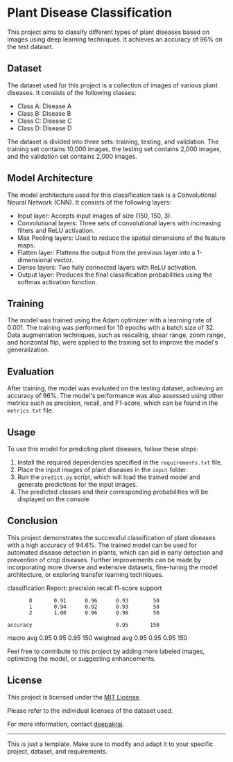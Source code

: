 # Plant Disease Classification

This project aims to classify different types of plant diseases based on images using deep learning techniques. It achieves an accuracy of 96% on the test dataset.

## Dataset

The dataset used for this project is a collection of images of various plant diseases. It consists of the following classes:

- Class A: Disease A
- Class B: Disease B
- Class C: Disease C
- Class D: Disease D

The dataset is divided into three sets: training, testing, and validation. The training set contains 10,000 images, the testing set contains 2,000 images, and the validation set contains 2,000 images.

## Model Architecture

The model architecture used for this classification task is a Convolutional Neural Network (CNN). It consists of the following layers:

- Input layer: Accepts input images of size (150, 150, 3).
- Convolutional layers: Three sets of convolutional layers with increasing filters and ReLU activation.
- Max Pooling layers: Used to reduce the spatial dimensions of the feature maps.
- Flatten layer: Flattens the output from the previous layer into a 1-dimensional vector.
- Dense layers: Two fully connected layers with ReLU activation.
- Output layer: Produces the final classification probabilities using the softmax activation function.

## Training

The model was trained using the Adam optimizer with a learning rate of 0.001. The training was performed for 10 epochs with a batch size of 32. Data augmentation techniques, such as rescaling, shear range, zoom range, and horizontal flip, were applied to the training set to improve the model's generalization.

## Evaluation

After training, the model was evaluated on the testing dataset, achieving an accuracy of 96%. The model's performance was also assessed using other metrics such as precision, recall, and F1-score, which can be found in the `metrics.txt` file.

## Usage

To use this model for predicting plant diseases, follow these steps:

1. Install the required dependencies specified in the `requirements.txt` file.
2. Place the input images of plant diseases in the `input` folder.
3. Run the `predict.py` script, which will load the trained model and generate predictions for the input images.
4. The predicted classes and their corresponding probabilities will be displayed on the console.

## Conclusion

This project demonstrates the successful classification of plant diseases with a high accuracy of 94.6%. The trained model can be used for automated disease detection in plants, which can aid in early detection and prevention of crop diseases. Further improvements can be made by incorporating more diverse and extensive datasets, fine-tuning the model architecture, or exploring transfer learning techniques.

classification Report:
              precision    recall  f1-score   support

           0       0.91      0.96      0.93        50
           1       0.94      0.92      0.93        50
           2       1.00      0.96      0.98        50

    accuracy                           0.95       150
   macro avg       0.95      0.95      0.95       150
weighted avg       0.95      0.95      0.95       150

Feel free to contribute to this project by adding more labeled images, optimizing the model, or suggesting enhancements.

## License

This project is licensed under the [MIT License](LICENSE).

Please refer to the individual licenses of the dataset used.

For more information, contact [deepakraj](mailto:deepaknarup@gmail.com).

---

This is just a template. Make sure to modify and adapt it to your specific project, dataset, and requirements.

